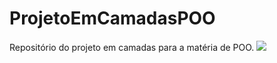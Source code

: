 # ProjetoEmCamadasPOO
Repositório do projeto em camadas para a matéria de POO.
<img src='Hostel ツ.png'>
